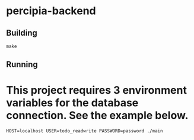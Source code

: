 # percipia-backend

## Building
```
make
```

## Running
# This project requires 3 environment variables for the database connection. See the example below.
```
HOST=localhost USER=todo_readwrite PASSWORD=password ./main
```